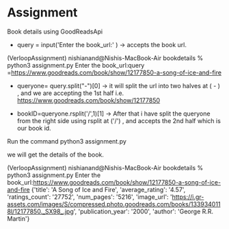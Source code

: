 # Assignment
Book details using GoodReadsApi 

* query = input('Enter the book_url:' ) -> accepts the book url.

(VerloopAssignment) nishianand@Nishis-MacBook-Air bookdetails % python3 assignment.py
Enter the book_url:query =https://www.goodreads.com/book/show/12177850-a-song-of-ice-and-fire

* queryone= query.split("-")[0] -> it will split the url into two halves at ( - ) , and we are accepting the 1st half i.e. https://www.goodreads.com/book/show/12177850

* bookID=queryone.rsplit('/',1)[1] -> After that i have split the queryone from the right side using rsplit at ('/') , and accepts the 2nd half which is our book id.

Run the command python3 assignment.py

we will get the details of the book.

(VerloopAssignment) nishianand@Nishis-MacBook-Air bookdetails % python3 assignment.py
Enter the book_url:https://www.goodreads.com/book/show/12177850-a-song-of-ice-and-fire
{'title': 'A Song of Ice and Fire', 
'average_rating': '4.57', 
'ratings_count': '27752', 
'num_pages': '5216', 
'image_url': 'https://i.gr-assets.com/images/S/compressed.photo.goodreads.com/books/1339340118l/12177850._SX98_.jpg', 
'publication_year': '2000', 
'author': 'George R.R. Martin'}
